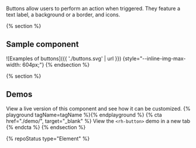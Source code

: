Buttons allow users to perform an action when triggered. They feature a text 
label, a background or a border, and icons.

{% section  %}
  ## Sample component
  ![Examples of buttons]({{ './buttons.svg' | url }}) {style="--inline-img-max-width: 604px;"}
{% endsection %}

{% section %}
  ## Demos
  View a live version of this component and see how it can be customized.
  {% playground tagName=tagName %}{% endplayground %}
  {% cta href="./demo/", target="_blank" %}
    View the `<rh-button>` demo in a new tab
  {% endcta %}
{% endsection %}

{% repoStatus type="Element" %}

